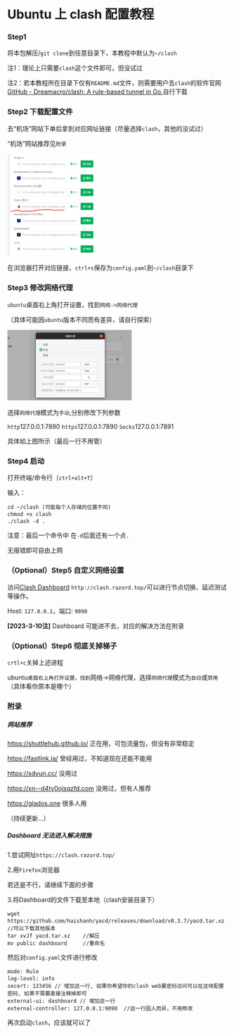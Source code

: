 # Ubuntu 上 clash 配置教程
### Step1

将本包解压/`git clone`到任意目录下，本教程中默认为`~/clash`

注1：理论上只需要`clash`这个文件即可，但没试过

注2：若本教程所在目录下仅有`README.md`文件，则需要用户去`clash`的软件官网[GitHub - Dreamacro/clash: A rule-based tunnel in Go.](https://github.com/Dreamacro/clash.git)自行下载

### Step2 下载配置文件

去“机场”网站下单后拿到对应网址链接（尽量选择`clash`，其他的没试过）

“机场”网站推荐见`附录`

<img src="README_fig/2022-10-23-17-22-33-image.png" title="" alt="" width="202">

在浏览器打开对应链接，`ctrl+s`保存为`config.yaml`到`~/clash`目录下

### Step3 修改网络代理

`ubuntu`桌面右上角打开设置，找到`网络->网络代理`

（具体可能因`ubuntu`版本不同而有差异，请自行探索）

<img src="README_fig/linux-clash-5.jpg" title="" alt="" width="283">

选择`网络代理`模式为`手动`,分别修改下列参数

`http`127.0.0.1:7890
`https`127.0.0.1:7890
`Socks`127.0.0.1:7891

具体如上图所示（最后一行不用管）

### Step4 启动

打开终端/命令行（`ctrl+alt+T`）

输入：

```
cd ~/clash (可能每个人存储的位置不同)
chmod +x clash
./clash -d .
```

注意：最后一个命令中 在`-d`后面还有一个点`.`

无报错即可自由上网

### （Optional）Step5 自定义网络设置

访问[Clash Dashboard](http://clash.razord.top/) `http://clash.razord.top/`可以进行节点切换、延迟测试等操作。

Host: `127.0.0.1`，端口: `9090`

**[2023-3-10注]**
Dashboard 可能进不去，对应的解决方法在附录


### （Optional）Step6 彻底关掉梯子

`crtl+c`关掉上述进程

ubuntu`桌面右上角打开设置，找到`网络->网络代理，选择`网络代理`模式为`自动`或`禁用`（具体看你原本是哪个）

### 附录

##### 网站推荐

https://shuttlehub.github.io/ 正在用，可包流量包，但没有非常稳定

https://fastlink.la/ 曾经用过，不知道现在还能不能用

https://sdyun.cc/ 没用过

https://xn--d4ty0ojsqzfd.com 没用过，但有人推荐

https://glados.one  很多人用

（持续更新...）

##### Dashboard 无法进入解决措施

1.尝试网址`https://clash.razord.top/`

2.用`Firefox`浏览器

若还是不行，请继续下面的步骤

3.将Dashboard的文件下载至本地（clash安装目录下）
```
wget https://github.com/haishanh/yacd/releases/download/v0.3.7/yacd.tar.xz  //可以下载其他版本
tar xvJf yacd.tar.xz    //解压
mv public dashboard     //重命名
```
然后对`config.yaml`文件进行修改
```
mode: Rule
log-level: info
secert: 123456 // 增加这一行, 如果你希望你的clash web要密码访问可以在这块配置密码, 如果不需要直接注释掉即可
external-ui: dashboard // 增加这一行
external-controller: 127.0.0.1:9090  //这一行因人而异，不用修改

```
再次启动`clash`，应该就可以了
